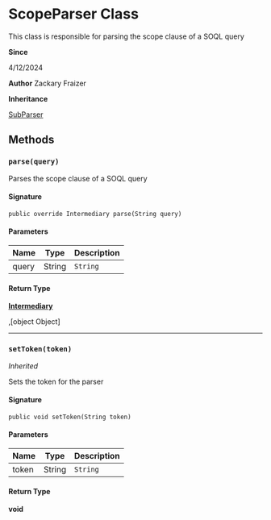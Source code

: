 # ScopeParser Class

This class is responsible for parsing the scope clause of a SOQL query

**Since** 

4/12/2024

**Author** Zackary Fraizer

**Inheritance**

[SubParser](SubParser.md)

## Methods
### `parse(query)`

Parses the scope clause of a SOQL query

#### Signature
```apex
public override Intermediary parse(String query)
```

#### Parameters
| Name | Type | Description |
|------|------|-------------|
| query | String | `String` |

#### Return Type
**[Intermediary](Intermediary.md)**

,[object Object]

---

### `setToken(token)`

*Inherited*

Sets the token for the parser

#### Signature
```apex
public void setToken(String token)
```

#### Parameters
| Name | Type | Description |
|------|------|-------------|
| token | String | `String` |

#### Return Type
**void**